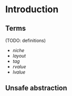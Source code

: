 # Introduction


## Terms

(TODO: definitions)

* *niche*
* *layout*
* *tag*
* *rvalue*
* *lvalue*

## Unsafe abstraction
